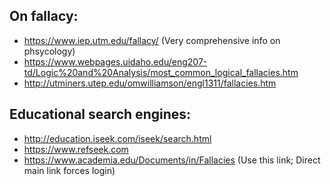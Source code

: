 ## On fallacy:
  * https://www.iep.utm.edu/fallacy/ (Very comprehensive info on phsycology)
  * https://www.webpages.uidaho.edu/eng207-td/Logic%20and%20Analysis/most_common_logical_fallacies.htm
  * http://utminers.utep.edu/omwilliamson/engl1311/fallacies.htm


## Educational search engines:
  * http://education.iseek.com/iseek/search.html
  * https://www.refseek.com
  * https://www.academia.edu/Documents/in/Fallacies (Use this link; Direct main link forces login)
